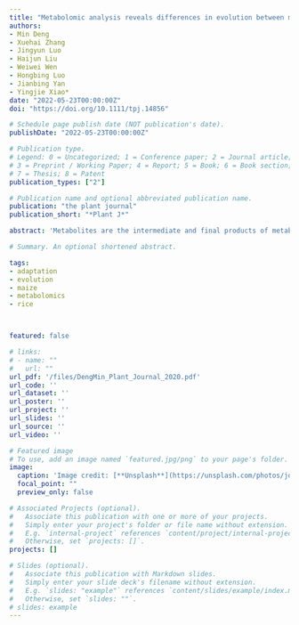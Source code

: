 ```yaml
---
title: "Metabolomic analysis reveals differences in evolution between maize and rice"
authors:
- Min Deng
- Xuehai Zhang
- Jingyun Luo
- Haijun Liu
- Weiwei Wen
- Hongbing Luo
- Jianbing Yan
- Yingjie Xiao*
date: "2022-05-23T00:00:00Z"
doi: "https://doi.org/10.1111/tpj.14856"

# Schedule page publish date (NOT publication's date).
publishDate: "2022-05-23T00:00:00Z"

# Publication type.
# Legend: 0 = Uncategorized; 1 = Conference paper; 2 = Journal article;
# 3 = Preprint / Working Paper; 4 = Report; 5 = Book; 6 = Book section;
# 7 = Thesis; 8 = Patent
publication_types: ["2"]

# Publication name and optional abbreviated publication name.
publication: "the plant journal"
publication_short: "*Plant J*"

abstract: 'Metabolites are the intermediate and final products of metabolism, which play essential roles in plant growth, evolution and adaptation to changing climates. However, it is unclear how evolution contributes to metabolic variation in plants. Here, we investigated the metabolomics data from leaf and seed tissues in maize and rice. Using principal components analysis based on leaf metabolites but not seed metabolites, metabolomics data could be clearly separated for rice Indica and Japonica accessions, while two maize subgroups, temperate and tropical, showed more visible admixture. Rice and maize seed exhibited significant interspecific differences in metabolic variation, while within rice, leaf and seed displayed similar metabolic variations. Among 10 metabolic categories, flavonoids had higher variation in maize than rice, indicating flavonoids are a key constituent of interspecific metabolic divergence. Interestingly, metabolic regulation was also found to be reshaped dramatically from positive to negative correlations, indicative of the differential evolutionary processes in maize and rice. Moreover, perhaps due to this divergence significantly more metabolic interactions were identified in rice than maize. Furthermore, in rice, the leaf was found to harbor much more intense metabolic interactions than the seed. Our result suggests that metabolomes are valuable for tracking evolutionary history, thereby complementing and extending genomic insights concerning which features are responsible for interspecific differentiation in maize and rice.'

# Summary. An optional shortened abstract.

tags:
- adaptation
- evolution
- maize
- metabolomics
- rice



featured: false

# links:
# - name: ""
#   url: ""
url_pdf: '/files/DengMin_Plant_Journal_2020.pdf'
url_code: ''
url_dataset: ''
url_poster: ''
url_project: ''
url_slides: ''
url_source: ''
url_video: ''

# Featured image
# To use, add an image named `featured.jpg/png` to your page's folder. 
image:
  caption: 'Image credit: [**Unsplash**](https://unsplash.com/photos/jdD8gXaTZsc)'
  focal_point: ""
  preview_only: false

# Associated Projects (optional).
#   Associate this publication with one or more of your projects.
#   Simply enter your project's folder or file name without extension.
#   E.g. `internal-project` references `content/project/internal-project/index.md`.
#   Otherwise, set `projects: []`.
projects: []

# Slides (optional).
#   Associate this publication with Markdown slides.
#   Simply enter your slide deck's filename without extension.
#   E.g. `slides: "example"` references `content/slides/example/index.md`.
#   Otherwise, set `slides: ""`.
# slides: example
---
```

